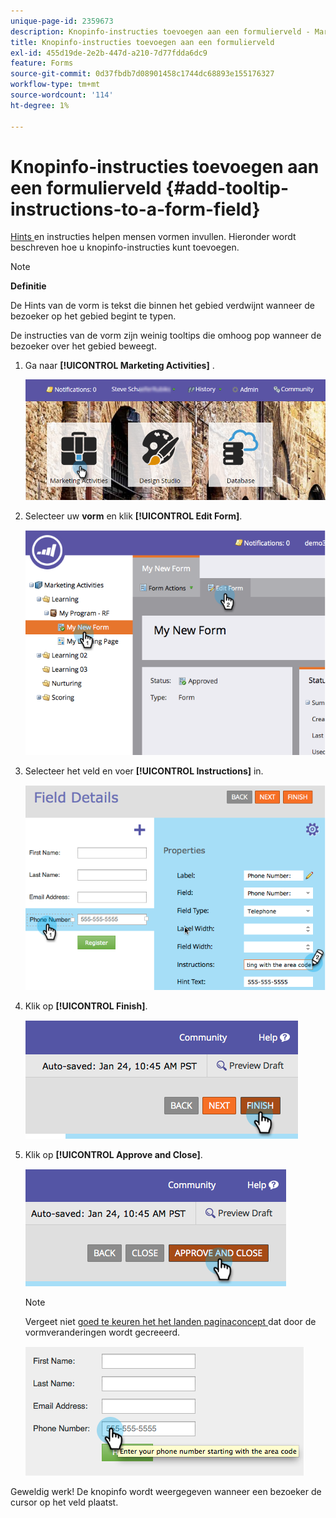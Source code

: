 ```yaml
---
unique-page-id: 2359673
description: Knopinfo-instructies toevoegen aan een formulierveld - Marketo Docs - Productdocumentatie
title: Knopinfo-instructies toevoegen aan een formulierveld
exl-id: 455d19de-2e2b-447d-a210-7d77fdda6dc9
feature: Forms
source-git-commit: 0d37fbdb7d08901458c1744dc68893e155176327
workflow-type: tm+mt
source-wordcount: '114'
ht-degree: 1%

---
```


# Knopinfo-instructies toevoegen aan een formulierveld {#add-tooltip-instructions-to-a-form-field}

[ Hints ](/help/marketo/product-docs/demand-generation/forms/form-fields/add-hint-text-to-a-form-field.md) en instructies helpen mensen vormen invullen. Hieronder wordt beschreven hoe u knopinfo-instructies kunt toevoegen.

>[!NOTE]
>
>**Definitie**
>
>De Hints van de vorm **&#x200B;**&#x200B;is tekst die binnen het gebied verdwijnt wanneer de bezoeker op het gebied begint te typen.
>
>De instructies van de vorm **&#x200B;**&#x200B;zijn weinig tooltips die omhoog pop wanneer de bezoeker over het gebied beweegt.

1. Ga naar **[!UICONTROL Marketing Activities]** .

   ![](assets/login-marketing-activities-6.png)

1. Selecteer uw **vorm** en klik **[!UICONTROL Edit Form]**.

   ![](assets/image2014-9-15-14-3a15-3a42.png)

1. Selecteer het veld en voer **[!UICONTROL Instructions]** in.

   ![](assets/image2014-9-15-14-3a15-3a49.png)

1. Klik op **[!UICONTROL Finish]**.

   ![](assets/image2014-9-15-14-3a15-3a57.png)

1. Klik op **[!UICONTROL Approve and Close]**.

   ![](assets/image2014-9-15-14-3a16-3a3.png)

   >[!NOTE]
   >
   >Vergeet niet [ goed te keuren het het landen paginaconcept ](/help/marketo/product-docs/demand-generation/landing-pages/understanding-landing-pages/approve-unapprove-or-delete-a-landing-page.md) dat door de vormveranderingen wordt gecreeerd.

   ![](assets/image2014-9-15-14-3a16-3a56.png)

Geweldig werk! De knopinfo wordt weergegeven wanneer een bezoeker de cursor op het veld plaatst.
